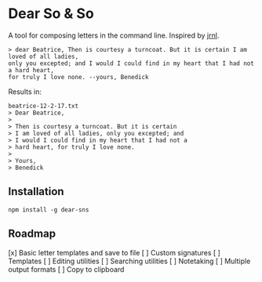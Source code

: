 # Dear So & So

A tool for composing letters in the command line. Inspired by [jrnl](http://jrnl.sh/).

```
> dear Beatrice, Then is courtesy a turncoat. But it is certain I am loved of all ladies,
only you excepted; and I would I could find in my heart that I had not a hard heart,
for truly I love none. --yours, Benedick
```

Results in:

```  
beatrice-12-2-17.txt
> Dear Beatrice,
> 
> Then is courtesy a turncoat. But it is certain
> I am loved of all ladies, only you excepted; and
> I would I could find in my heart that I had not a
> hard heart, for truly I love none.
> 
> Yours,
> Benedick
```

## Installation
```
npm install -g dear-sns
```

## Roadmap
[x] Basic letter templates and save to file
[ ] Custom signatures
[ ] Templates
[ ] Editing utilities
[ ] Searching utilities
[ ] Notetaking
[ ] Multiple output formats
[ ] Copy to clipboard

